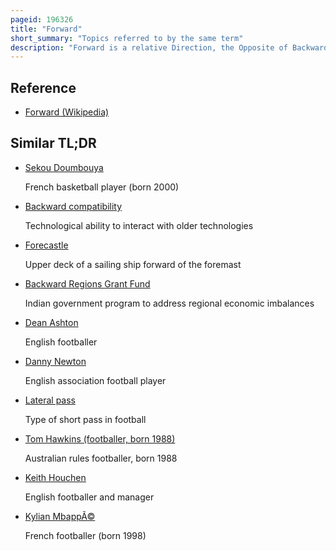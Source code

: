 ```yaml
---
pageid: 196326
title: "Forward"
short_summary: "Topics referred to by the same term"
description: "Forward is a relative Direction, the Opposite of Backward."
---
```


## Reference

- [Forward (Wikipedia)](https://en.wikipedia.org/?curid=196326)

## Similar TL;DR

- [Sekou Doumbouya](/tldr/en/sekou-doumbouya)

  French basketball player (born 2000)

- [Backward compatibility](/tldr/en/backward-compatibility)

  Technological ability to interact with older technologies

- [Forecastle](/tldr/en/forecastle)

  Upper deck of a sailing ship forward of the foremast

- [Backward Regions Grant Fund](/tldr/en/backward-regions-grant-fund)

  Indian government program to address regional economic imbalances

- [Dean Ashton](/tldr/en/dean-ashton)

  English footballer

- [Danny Newton](/tldr/en/danny-newton)

  English association football player

- [Lateral pass](/tldr/en/lateral-pass)

  Type of short pass in football

- [Tom Hawkins (footballer, born 1988)](/tldr/en/tom-hawkins-footballer-born-1988)

  Australian rules footballer, born 1988

- [Keith Houchen](/tldr/en/keith-houchen)

  English footballer and manager

- [Kylian MbappÃ©](/tldr/en/kylian-mbappe)

  French footballer (born 1998)
